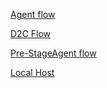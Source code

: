 [Agent flow](https://stage.d2otz7rnfd0431.amplifyapp.com/agent?utm_source=protean&utm_medium=social&utm_campaign=spring_sale&utm_content=ad_banner&paywall=true&utm_term=4555) 

[D2C Flow](https://stage.d2otz7rnfd0431.amplifyapp.com/wizr-redirectpage?session_id=123456)

[Pre-StageAgent flow](https://prestage.d28j5d3xlsa2ms.amplifyapp.com/agent?utm_source=protean&utm_medium=social&utm_campaign=spring_sale&utm_content=ad_banner&utm_term=4555&paywall=true)

[Local Host](http://localhost:3001/agent?utm_source=protean&utm_medium=social&utm_campaign=spring_sale&utm_content=ad_banner&paywall=true&utm_term=4555)

